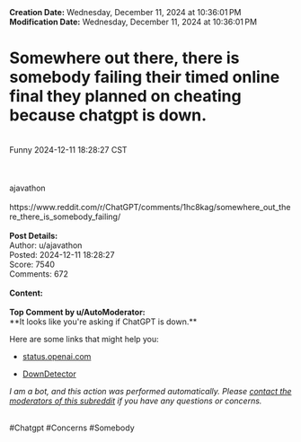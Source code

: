 <div><b>Creation Date:</b> Wednesday, December 11, 2024 at 10:36:01 PM<br></div>
<div><b>Modification Date:</b> Wednesday, December 11, 2024 at 10:36:01 PM<br></div>
<div><h1>Somewhere out there, there is somebody failing their timed online final they planned on cheating because chatgpt is down.</h1></div>
<div><br></div>
<div>Funny  2024-12-11 18:28:27 CST</div>
<div><br></div>
<div><br></div>
<div><br></div>
<div>ajavathon</div>
<div><br></div>
<div>https://www.reddit.com/r/ChatGPT/comments/1hc8kag/somewhere_out_there_there_is_somebody_failing/</div>


<div><br></div>
<div><b>Post Details:</b><br></div>
<div>Author: u/ajavathon</div>
<div>Posted: 2024-12-11 18:28:27</div>
<div>Score: 7540</div>
<div>Comments: 672</div>
<div><br></div>
<div><b>Content:</b></div>
<div></div>

<div><br></div>
<div><b>Top Comment by u/AutoModerator:</b></div>
<div>**It looks like you're asking if ChatGPT is down.**

Here are some links that might help you:

* [status.openai.com](https://status.openai.com/)

* [DownDetector](https://downdetector.com/status/openai/)

*I am a bot, and this action was performed automatically. Please [contact the moderators of this subreddit](/message/compose/?to=/r/ChatGPT) if you have any questions or concerns.*</div>

<div><br></div>
<div>#Chatgpt #Concerns #Somebody</div>

